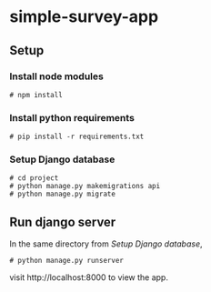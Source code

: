 # simple-survey-app

## Setup

### Install node modules

```
# npm install
```

### Install python requirements

```
# pip install -r requirements.txt
```

### Setup Django database

```
# cd project
# python manage.py makemigrations api
# python manage.py migrate
```

## Run django server

In the same directory from _Setup Django database_,

```
# python manage.py runserver
```

visit http://localhost:8000 to view the app.
